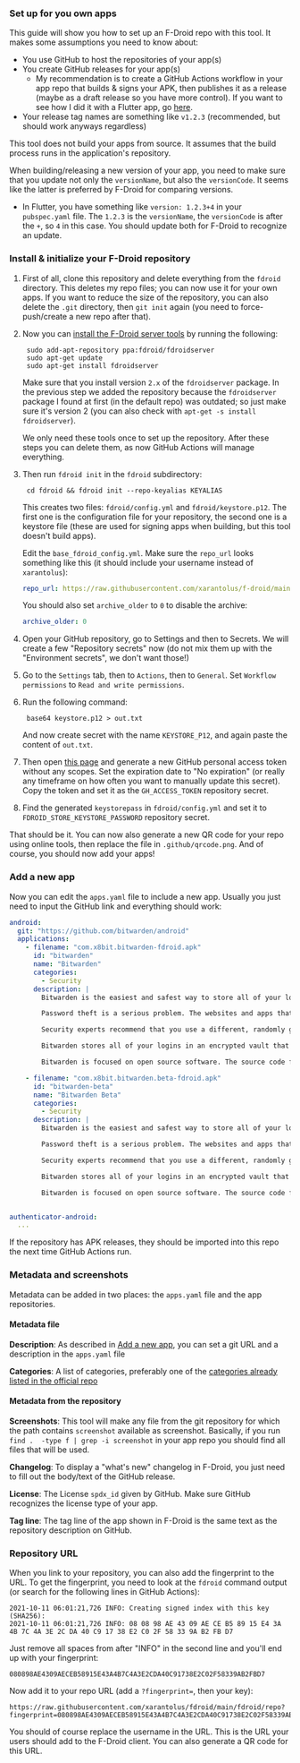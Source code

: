 ### Set up for you own apps
This guide will show you how to set up an F-Droid repo with this tool. It makes some assumptions you need to know about:
* You use GitHub to host the repositories of your app(s)
* You create GitHub releases for your app(s)
  * My recommendation is to create a GitHub Actions workflow in your app repo that builds & signs your APK, then publishes it as a release (maybe as a draft release so you have more control). If you want to see how I did it with a Flutter app, go [here](https://github.com/xarantolus/notality/blob/main/.github/workflows/android_build.yml).
* Your release tag names are something like `v1.2.3` (recommended, but should work anyways regardless)

This tool does not build your apps from source. It assumes that the build process runs in the application's repository.

When building/releasing a new version of your app, you need to make sure that you update not only the `versionName`, but also the `versionCode`. It seems like the latter is preferred by F-Droid for comparing versions.
* In Flutter, you have something like `version: 1.2.3+4` in your `pubspec.yaml` file. The `1.2.3` is the `versionName`, the `versionCode` is after the `+`, so `4` in this case. You should update both for F-Droid to recognize an update.

### Install & initialize your F-Droid repository
1. First of all, clone this repository and delete everything from the `fdroid` directory. This deletes my repo files; you can now use it for your own apps. If you want to reduce the size of the repository, you can also delete the `.git` directory, then `git init` again (you need to force-push/create a new repo after that).

2. Now you can [install the F-Droid server tools](https://f-droid.org/en/docs/Installing_the_Server_and_Repo_Tools/) by running the following:

        sudo add-apt-repository ppa:fdroid/fdroidserver
        sudo apt-get update
        sudo apt-get install fdroidserver

    Make sure that you install version `2.x` of the `fdroidserver` package. In the previous step we added the repository because the `fdroidserver` package I found at first (in the default repo) was outdated; so just make sure it's version 2 (you can also check with `apt-get -s install fdroidserver`).

    We only need these tools once to set up the repository. After these steps you can delete them, as now GitHub Actions will manage everything.

3. Then run `fdroid init` in the `fdroid` subdirectory:

        cd fdroid && fdroid init --repo-keyalias KEYALIAS

    This creates two files: `fdroid/config.yml` and `fdroid/keystore.p12`. The first one is the configuration file for your repository, the second one is a keystore file (these are used for signing apps when building, but this tool doesn't build apps).

    Edit the `base_fdroid_config.yml`. Make sure the `repo_url` looks something like this (it should include your username instead of `xarantolus`):

    ```yml
    repo_url: https://raw.githubusercontent.com/xarantolus/f-droid/main/fdroid/repo
    ```

    You should also set `archive_older` to `0` to disable the archive:

    ```yml
    archive_older: 0
    ```

4. Open your GitHub repository, go to Settings and then to Secrets. We will create a few "Repository secrets" now (do not mix them up with the "Environment secrets", we don't want those!)
5. Go to the `Settings` tab, then to `Actions`, then to `General`. Set `Workflow permissions` to `Read and write permissions`.

6. Run the following command:

        base64 keystore.p12 > out.txt

    And now create secret with the name `KEYSTORE_P12`, and again paste the content of `out.txt`.

7. Then open [this page](https://github.com/settings/tokens/new?description=f-droid%20repo) and generate a new GitHub personal access token without any scopes. Set the expiration date to "No expiration" (or really any timeframe on how often you want to manually update this secret). Copy the token and set it as the `GH_ACCESS_TOKEN` repository secret.
8. Find the generated `keystorepass` in `fdroid/config.yml` and set it to `FDROID_STORE_KEYSTORE_PASSWORD` repository secret.

That should be it. You can now also generate a new QR code for your repo using online tools, then replace the file in `.github/qrcode.png`. And of course, you should now add your apps!

### Add a new app
Now you can edit the `apps.yaml` file to include a new app. Usually you just need to input the GitHub link and everything should work:

```yml
android:
  git: "https://github.com/bitwarden/android"
  applications:
    - filename: "com.x8bit.bitwarden-fdroid.apk"
      id: "bitwarden"
      name: "Bitwarden"
      categories:
        - Security
      description: |
        Bitwarden is the easiest and safest way to store all of your logins and passwords while conveniently keeping them synced between all of your devices.

        Password theft is a serious problem. The websites and apps that you use are under attack every day. Security breaches occur and your passwords are stolen. When you reuse the same passwords across apps and websites hackers can easily access your email, bank, and other important accounts.

        Security experts recommend that you use a different, randomly generated password for every account that you create. But how do you manage all those passwords? Bitwarden makes it easy for you to create, store, and access your passwords.

        Bitwarden stores all of your logins in an encrypted vault that syncs across all of your devices. Since it's fully encrypted before it ever leaves your device, only you have access to your data. Not even the team at Bitwarden can read your data, even if we wanted to. Your data is sealed with AES-256 bit encryption, salted hashing, and PBKDF2 SHA-256.

        Bitwarden is focused on open source software. The source code for Bitwarden is hosted on GitHub and everyone is free to review, audit, and contribute to the Bitwarden codebase.

    - filename: "com.x8bit.bitwarden.beta-fdroid.apk"
      id: "bitwarden-beta"
      name: "Bitwarden Beta"
      categories:
        - Security
      description: |
        Bitwarden is the easiest and safest way to store all of your logins and passwords while conveniently keeping them synced between all of your devices.

        Password theft is a serious problem. The websites and apps that you use are under attack every day. Security breaches occur and your passwords are stolen. When you reuse the same passwords across apps and websites hackers can easily access your email, bank, and other important accounts.

        Security experts recommend that you use a different, randomly generated password for every account that you create. But how do you manage all those passwords? Bitwarden makes it easy for you to create, store, and access your passwords.

        Bitwarden stores all of your logins in an encrypted vault that syncs across all of your devices. Since it's fully encrypted before it ever leaves your device, only you have access to your data. Not even the team at Bitwarden can read your data, even if we wanted to. Your data is sealed with AES-256 bit encryption, salted hashing, and PBKDF2 SHA-256.

        Bitwarden is focused on open source software. The source code for Bitwarden is hosted on GitHub and everyone is free to review, audit, and contribute to the Bitwarden codebase.


authenticator-android:
  ...
```

If the repository has APK releases, they should be imported into this repo the next time GitHub Actions run.

### Metadata and screenshots
Metadata can be added in two places: the `apps.yaml` file and the app repositories.

#### Metadata file
**Description**: As described in [Add a new app](#add-a-new-app), you can set a git URL and a description in the `apps.yaml` file

**Categories**: A list of categories, preferably one of the [categories already listed in the official repo](https://f-droid.org/en/docs/Build_Metadata_Reference/#Categories)

#### Metadata from the repository
**Screenshots**: This tool will make any file from the git repository for which the path contains `screenshot` available as screenshot. Basically, if you run `find .  -type f | grep -i screenshot` in your app repo you should find all files that will be used.

**Changelog**: To display a "what's new" changelog in F-Droid, you just need to fill out the body/text of the GitHub release.

**License**: The License `spdx_id` given by GitHub. Make sure GitHub recognizes the license type of your app.

**Tag line**: The tag line of the app shown in F-Droid is the same text as the repository description on GitHub.


### Repository URL
When you link to your repository, you can also add the fingerprint to the URL.
To get the fingerprint, you need to look at the `fdroid` command output (or search for the following lines in GitHub Actions):

    2021-10-11 06:01:21,726 INFO: Creating signed index with this key (SHA256):
    2021-10-11 06:01:21,726 INFO: 08 08 98 AE 43 09 AE CE B5 89 15 E4 3A 4B 7C 4A 3E 2C DA 40 C9 17 38 E2 C0 2F 58 33 9A B2 FB D7

Just remove all spaces from after "INFO" in the second line and you'll end up with your fingerprint:

    080898AE4309AECEB58915E43A4B7C4A3E2CDA40C91738E2C02F58339AB2FBD7

Now add it to your repo URL (add a `?fingerprint=`, then your key):

    https://raw.githubusercontent.com/xarantolus/fdroid/main/fdroid/repo?fingerprint=080898AE4309AECEB58915E43A4B7C4A3E2CDA40C91738E2C02F58339AB2FBD7

You should of course replace the username in the URL. This is the URL your users should add to the F-Droid client. You can also generate a QR code for this URL.
